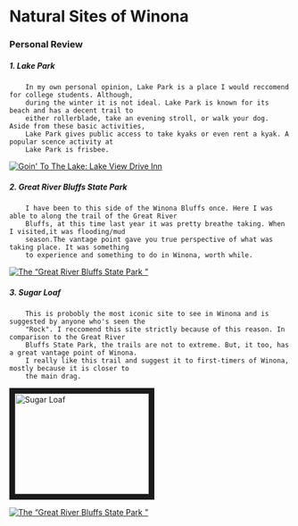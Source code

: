 # Natural Sites of Winona


### Personal Review 


##### 1. Lake Park

        In my own personal opinion, Lake Park is a place I would reccomend for college students. Although,
        during the winter it is not ideal. Lake Park is known for its beach and has a decent trail to
        either rollerblade, take an evening stroll, or walk your dog. Aside from these basic activities,
        Lake Park gives public access to take kyaks or even rent a kyak. A popular scence activity at 
        Lake Park is frisbee.

[![Goin' To The Lake: Lake View Drive Inn](https://www.youtube.com/watch?v=Kb1ptdColdY)](https://www.youtube.com/watch?v=Kb1ptdColdY)


##### 2. Great River Bluffs State Park 
        
        I have been to this side of the Winona Bluffs once. Here I was able to along the trail of the Great River
        Bluffs, at this time last year it was pretty breathe taking. When I visited,it was flooding/mud
        season.The vantage point gave you true perspective of what was taking place. It was something
        to experience and something to do in Winona, worth while.

[![The “Great River Bluffs State Park ”](https://www.youtube.com/watch?v=JZmudpkOJLM)](https://www.youtube.com/watch?v=JZmudpkOJLM)

##### 3. Sugar Loaf
        
        
        This is probobly the most iconic site to see in Winona and is suggested by anyone who's seen the
        "Rock". I reccomend this site strictly because of this reason. In comparison to the Great River
        Bluffs State Park, the trails are not to extreme. But, it too, has a great vantage point of Winona.
        I really like this trail and suggest it to first-timers of Winona, mostly because it is closer to
        the main drag.
<img src="https://www.youtube.com/watch?v=7Qin0sWDZyo.jpg" alt="Sugar Loaf" width="240"
height="180" border="10" /></a>
        
[![The “Great River Bluffs State Park ”](https://www.youtube.com/watch?v=7Qin0sWDZyo)](https://www.youtube.com/watch?v=7Qin0sWDZyo)     
        
        
        
       
      
        
  

        
         


